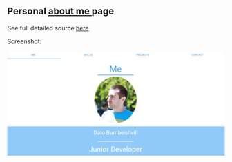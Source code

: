 ## Personal  <a target="_blank" href="http://bumbeishvili.github.io/#AboutMe" > about me <a/> page  


See full detailed source 
<a target="_blank" href="https://gist.github.com/bumbeishvili/2d6bfb98707c46fe4b2c6b9a93fe9590" > here <a/>

Screenshot:  

<a href="http://bumbeishvili.github.io" ><img src="https://raw.githubusercontent.com/bumbeishvili/Assets/master/Sharing/Projects/portfolio.png" /></a>
